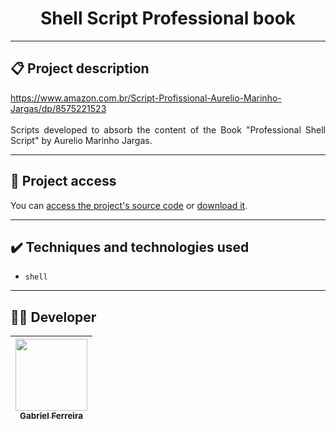 

<h1 align="center">Shell Script Professional book</h1>

<hr>

## 📋 Project description

<p align="justify">
  <a href="https://www.amazon.com.br/Script-Profissional-Aurelio-Marinho-Jargas/dp/8575221523">https://www.amazon.com.br/Script-Profissional-Aurelio-Marinho-Jargas/dp/8575221523</a>
  <br>
  <br>
  Scripts developed to absorb the content of the Book "Professional Shell Script" by Aurelio Marinho Jargas.  
</p>

<hr>

## 📁 Project access

You can [access the project's source code](https://github.com/GabesSeven/shell-script-professional-book/) or [download it](https://github.com/GabesSeven/shell-script-professional-book/archive/refs/heads/main.zip).

<hr>

## ✔️ Techniques and technologies used

- ``shell``

<hr>

## 🧑‍💻 Developer

| [<img src="https://avatars.githubusercontent.com/u/37443722?v=4" width=115><br><sub>Gabriel Ferreira</sub>](https://github.com/GabesSeven)
| :---: 
